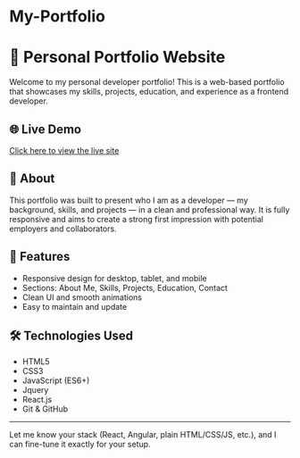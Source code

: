# My-Portfolio
# 💼 Personal Portfolio Website

Welcome to my personal developer portfolio! This is a web-based portfolio that showcases my skills, projects, education, and experience as a frontend developer.

## 🌐 Live Demo

[Click here to view the live site](https://codemasterashish.github.io/My_portfolio/)

## 📝 About

This portfolio was built to present who I am as a developer — my background, skills, and projects — in a clean and professional way. It is fully responsive and aims to create a strong first impression with potential employers and collaborators.

## 🚀 Features

- Responsive design for desktop, tablet, and mobile
- Sections: About Me, Skills, Projects, Education, Contact
- Clean UI and smooth animations
- Easy to maintain and update

## 🛠️ Technologies Used

- HTML5
- CSS3 
- JavaScript (ES6+)
- Jquery
- React.js 
- Git & GitHub


---

Let me know your stack (React, Angular, plain HTML/CSS/JS, etc.), and I can fine-tune it exactly for your setup.


